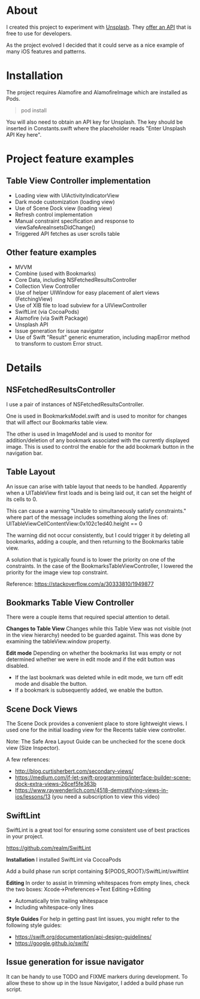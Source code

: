 # About

I created this project to experiment with [Unsplash](https://unsplash.com/).  They [offer an API](https://unsplash.com/developers) that is free to use for developers.    

As the project evolved I decided that it could serve as a nice example of many iOS  features and patterns.

# Installation

The project requires Alamofire and AlamofireImage which are installed as Pods.

> pod install

You will also need to obtain an API key for Unsplash.  The key should be inserted in Constants.swift where the placeholder reads "Enter Unsplash API Key here".

# Project feature examples

## Table View Controller implementation
- Loading view with UIActivityIndicatorView
- Dark mode customization (loading view)
- Use of Scene Dock view (loading view)
- Refresh control implementation
- Manual constraint specification and response to viewSafeAreaInsetsDidChange()
- Triggered API fetches as user scrolls table

## Other feature examples
- MVVM
- Combine (used with Bookmarks)
- Core Data, including NSFetchedResultsController
- Collection View Controller
- Use of helper UIWindow for easy placement of alert views (FetchingView)
- Use of XIB file to load subview for a UIViewController
- SwiftLint (via CocoaPods)
- Alamofire (via Swift Package)
- Unsplash API
- Issue generation for issue navigator
- Use of Swift "Result" generic enumeration, including mapError method to transform to custom Error struct.

# Details

## NSFetchedResultsController

I use a pair of instances of NSFetchedResultsController.   

One is used in BookmarksModel.swift and is used to monitor for changes that will affect our Bookmarks table view.

The other is used in ImageModel and is used to monitor for addition/deletion of any bookmark associated with the currently displayed image.  This is used to control the enable for the add bookmark button in the navigation bar.

## Table Layout

An issue can arise with table layout that needs to be handled.  Apparently when a UITableView first loads and is being laid out, it can set the height of its cells to 0. 

This can cause a warning "Unable to simultaneously satisfy constraints." where part of the message includes something along the lines of:
UITableViewCellContentView:0x102c1ed40.height == 0 

The warning did not occur consistently, but I could trigger it by deleting all bookmarks, adding a couple, and then returning to the Bookmarks table view.

A solution that is typically found is to lower the priority on one of the constraints.   In the case of the BookmarksTableViewController, I lowered the priority for the image view top constraint.

Reference: https://stackoverflow.com/a/30333810/1949877


## Bookmarks Table View Controller

There were a couple items that required special attention to detail.

**Changes to Table View**
Changes while this Table View was not visible (not in the view hierarchy) needed to be guarded against.  This was done by examining the tableView.window property.

**Edit mode**
Depending on whether the bookmarks list was empty or not determined whether we were in edit mode and if the edit button was disabled.   
- If the last bookmark was deleted while in edit mode, we turn off edit mode and disable the button.
- If a bookmark is subsequently added, we enable the button.


## Scene Dock Views

The Scene Dock provides a convenient place to store lightweight views.  I used one for the initial loading view for the Recents table view controller.

Note: The Safe Area Layout Guide can be unchecked for the scene dock view (Size Inspector).

A few references:
- http://blog.curtisherbert.com/secondary-views/
- https://medium.com/if-let-swift-programming/interface-builder-scene-dock-extra-views-26cef5fe363b
- https://www.raywenderlich.com/4518-demystifying-views-in-ios/lessons/13  (you need a subscription to view this video)

 


## SwiftLint

SwiftLint is a great tool for ensuring some consistent use of best practices in your project.

https://github.com/realm/SwiftLint

**Installation**
I installed SwiftLint via CocoaPods

Add a build phase run script containing
${PODS_ROOT}/SwiftLint/swiftlint

**Editing**
In order to assist in trimming whitespaces from empty lines, check the two boxes:
Xcode->Preferences->Text Editing->Editing
- Automatically trim trailing whitespace
- Including whitespace-only lines

**Style Guides**
For help in getting past lint issues, you might refer to the following style guides:

- https://swift.org/documentation/api-design-guidelines/
- https://google.github.io/swift/



## Issue generation for issue navigator

It can be handy to use TODO and FIXME markers during development.  To allow these to show up in the Issue Navigator, I added a build phase run script.

